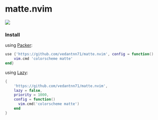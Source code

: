 # matte.nvim

![](https://user-images.githubusercontent.com/1813121/125248771-b6dda580-e2b1-11eb-822b-563c7f1c49df.png)

### Install

using [Packer](https://github.com/wbthomason/packer.nvim):

```lua
use {'https://github.com/vedantnn71/matte.nvim', config = function()
    vim.cmd 'colorscheme matte'
end}
```

using [Lazy](https://github.com/folke/lazy.nvim):

```lua
{
    'https://github.com/vedantnn71/matte.nvim',
    lazy = false,
    priority = 1000,
    config = function()
      vim.cmd('colorscheme matte')
    end
}
```
